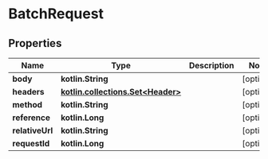 
# BatchRequest

## Properties
| Name | Type | Description | Notes |
| ------------ | ------------- | ------------- | ------------- |
| **body** | **kotlin.String** |  |  [optional] |
| **headers** | [**kotlin.collections.Set&lt;Header&gt;**](Header.md) |  |  [optional] |
| **method** | **kotlin.String** |  |  [optional] |
| **reference** | **kotlin.Long** |  |  [optional] |
| **relativeUrl** | **kotlin.String** |  |  [optional] |
| **requestId** | **kotlin.Long** |  |  [optional] |



